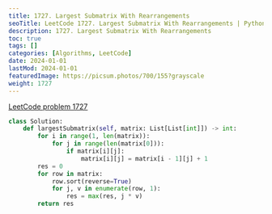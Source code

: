 ```yaml
---
title: 1727. Largest Submatrix With Rearrangements
seoTitle: LeetCode 1727. Largest Submatrix With Rearrangements | Python solution and explanation
description: 1727. Largest Submatrix With Rearrangements
toc: true
tags: []
categories: [Algorithms, LeetCode]
date: 2024-01-01
lastMod: 2024-01-01
featuredImage: https://picsum.photos/700/155?grayscale
weight: 1727
---
```


[LeetCode problem 1727](https://leetcode.com/problems/largest-submatrix-with-rearrangements/)

```python
class Solution:
    def largestSubmatrix(self, matrix: List[List[int]]) -> int:
        for i in range(1, len(matrix)):
            for j in range(len(matrix[0])):
                if matrix[i][j]:
                    matrix[i][j] = matrix[i - 1][j] + 1
        res = 0
        for row in matrix:
            row.sort(reverse=True)
            for j, v in enumerate(row, 1):
                res = max(res, j * v)
        return res

```
